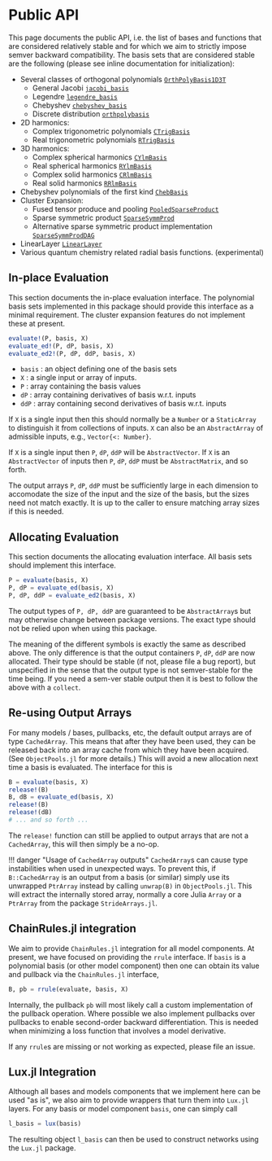 
# Public API 

This page documents the public API, i.e. the list of bases and functions that are considered relatively stable and for which we aim to strictly impose semver backward compatibility. The basis sets that are considered stable are the following (please see inline documentation for initialization): 

* Several classes of orthogonal polynomials [`OrthPolyBasis1D3T`](@ref)
   - General Jacobi [`jacobi_basis`](@ref)
   - Legendre [`legendre_basis`](@ref)
   - Chebyshev [`chebyshev_basis`](@ref)
   - Discrete distribution [`orthpolybasis`](@ref) 
* 2D harmonics: 
   - Complex trigonometric polynomials [`CTrigBasis`](@ref)
   - Real trigonometric polynomials [`RTrigBasis`](@ref)
* 3D harmonics: 
   - Complex spherical harmonics [`CYlmBasis`](@ref)
   - Real spherical harmonics [`RYlmBasis`](@ref)
   - Complex solid harmonics [`CRlmBasis`](@ref)
   - Real solid harmonics [`RRlmBasis`](@ref)
* Chebyshev polynomials of the first kind [`ChebBasis`](@ref)
* Cluster Expansion: 
   - Fused tensor produce and pooling [`PooledSparseProduct`](@ref)
   - Sparse symmetric product [`SparseSymmProd`](@ref)
   - Alternative sparse symmetric product implementation [`SparseSymmProdDAG`](@ref) 
* LinearLayer [`LinearLayer`](@ref)
* Various quantum chemistry related radial basis functions. (experimental)

## In-place Evaluation  

This section documents the in-place evaluation interface. The polynomial basis sets implemented in this package should provide this interface as a minimal requirement. The cluster expansion features do not implement these at present. 

```julia
evaluate!(P, basis, X)
evaluate_ed!(P, dP, basis, X)
evaluate_ed2!(P, dP, ddP, basis, X)
```

* `basis` : an object defining one of the basis sets 
* `X` : a single input or array of inputs. 
* `P` : array containing the basis values 
* `dP` : array containing derivatives of basis w.r.t. inputs 
* `ddP` : array containing second derivatives of basis w.r.t. inputs 

If `X` is a single input then this should normally be a `Number` or a `StaticArray` to distinguish it from collections of inputs. `X` can also be an `AbstractArray` of admissible inputs, e.g., `Vector{<: Number}`. 

If `X` is a single input then `P`, `dP`, `ddP` will be `AbstractVector`. If `X` is an `AbstractVector` of inputs then `P`, `dP`, `ddP` must be `AbstractMatrix`, and so forth. 

The output arrays `P`, `dP`, `ddP` must be sufficiently large in each dimension to accomodate the size of the input and the size of the basis, but the sizes need not match exactly. It is up to the caller to ensure matching array sizes if this is needed.


## Allocating Evaluation

This section documents the allocating evaluation interface. All basis sets should implement this interface.

```julia
P = evaluate(basis, X)
P, dP = evaluate_ed(basis, X)
P, dP, ddP = evaluate_ed2(basis, X)
```
The output types of `P, dP, ddP` are guaranteed to be `AbstractArray`s but may otherwise change between package versions. The exact type should not be relied upon when using this package.

The meaning of the different symbols is exactly the same as described above. The only difference is that the output containers `P`, `dP`, `ddP` are now allocated. 
Their type should be stable (if not, please file a bug report), but unspecified in the sense that the output type is not semver-stable for the time being. 
If you need a sem-ver stable output then it is best to follow the above with a `collect`.

## Re-using Output Arrays

For many models / bases, pullbacks, etc, the default output arrays are of type `CachedArray`. 
This means that after they have been used, they can be released back into an array cache from which they have been acquired. (See `ObjectPools.jl` for more details.) This will avoid a new allocation next time a basis is evaluated. The interface for this is 
```julia
B = evaluate(basis, X)
release!(B)
B, dB = evaluate_ed(basis, X)
release!(B)
release!(dB)
# ... and so forth ... 
``` 
The `release!` function can still be applied to output arrays that are not a `CachedArray`, this will then simply be a no-op. 

!!! danger "Usage of `CachedArray` outputs"
    `CachedArray`s can cause type instabilities when used in unexpected ways. To prevent this, if `B::CachedArray` is an output from a basis (or similar) simply use its unwrapped `PtrArray` instead by calling `unwrap(B)` in `ObjectPools.jl`. This will extract the internally stored array, normally a core Julia `Array` or a `PtrArray` from the package `StrideArrays.jl`. 
    

## ChainRules.jl integration 

We aim to provide `ChainRules.jl` integration for all model components. At present, we have focused on providing the `rrule` interface. If `basis` is a polynomial basis (or other model component) then one can obtain its value and pullback via the `ChainRules.jl` interface, 
```julia 
B, pb = rrule(evaluate, basis, X)
``` 
Internally, the pullback `pb` will most likely call a custom implementation of the pullback operation. Where possible we also implement pullbacks over pullbacks to enable second-order backward differentiation. This is needed when minimizing a loss function that involves a model derivative.

If any `rrule`s are missing or not working as expected, please file an issue. 


## Lux.jl Integration

Although all bases and models components that we implement here can be used "as is", we also aim to provide wrappers that turn them into `Lux.jl` layers. For any basis or model component `basis`, one can simply call 
```julia
l_basis = lux(basis)
```
The resulting object `l_basis` can then be used to construct networks using the `Lux.jl` package. 